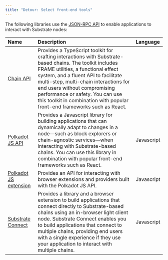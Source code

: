 ```yaml
---
title: "Detour: Select front-end tools"
---
```


The following libraries use the [JSON-RPC API](https://github.com/paritytech/jsonrpsee) to enable applications to interact with Substrate nodes:

| Name | Description | Language
| :---- | :----------- | :-------- |
| [Chain API](https://github.com/paritytech/capi) | Provides a TypeScript toolkit for crafting interactions with Substrate-based chains. The toolkit includes FRAME utilities, a functional effect system, and a fluent API to facilitate multi-step, multi-chain interactions for end users without compromising performance or safety. You can use this toolkit in combination with popular front-end frameworks such as React.
| [Polkadot JS API](https://polkadot.js.org/docs/api) | Provides a Javascript library for building applications that can dynamically adapt to changes in a node—such as block explorers or chain-agnostic services—when interacting with Substrate-based chains. You can use this library in combination with popular front-end frameworks such as React. | Javascript |
| [Polkadot JS extension](https://polkadot.js.org/docs/extension/) | Provides an API for interacting with browser extensions and providers built with the Polkadot JS API. | Javascript |
| [Substrate Connect](/learn/light-clients-in-substrate-connect/) | Provides a library and a browser extension to build applications that connect directly to Substrate-based chains using an in-browser light client node. Substrate Connect enables you to build applications that connect to multiple chains, providing end users with a single experience if they use your application to interact with multiple chains. | Javascript |
